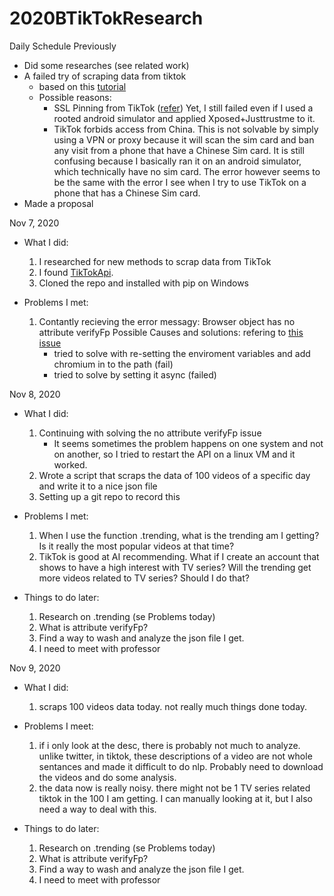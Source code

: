 # 2020BTikTokResearch

Daily Schedule
Previously
- Did some researches (see related work)
- A failed try of scraping data from tiktok
  - based on this [tutorial](https://blog.csdn.net/u011422450/article/details/105834021)
  - Possible reasons:
    - SSL Pinning from TikTok ([refer](https://blog.csdn.net/qq_38851536/article/details/93217470))
      Yet, I still failed even if I used a rooted android simulator and applied Xposed+Justtrustme to it. 
    - TikTok forbids access from China. This is not solvable by simply using a VPN or proxy because it will scan the sim card and ban any visit from a phone that have a Chinese Sim card.
      It is still confusing because I basically ran it on an android simulator, which technically have no sim card. 
      The error however seems to be the same with the error I see when I try to use TikTok on a phone that has a Chinese Sim card. 
- Made a proposal

Nov 7, 2020
- What I did:
  1. I researched for new methods to scrap data from TikTok
  2. I found [TikTokApi](https://github.com/davidteather/TikTok-Api). 
  3. Cloned the repo and installed with pip on Windows
  
- Problems I met:
  1. Contantly recieving the error messagy: Browser object has no attribute verifyFp
     Possible Causes and solutions: refering to [this issue](https://github.com/davidteather/TikTok-Api/issues/237)
     - tried to solve with re-setting the enviroment variables and add chromium in to the path (fail)
     - tried to solve by setting it async (failed)
     

Nov 8, 2020
- What I did:
  1. Continuing with solving the no attribute verifyFp issue
     - It seems sometimes the problem happens on one system and not on another, so I tried to restart the API on a linux VM and it worked. 
  2. Wrote a script that scraps the data of 100 videos of a specific day and write it to a nice json file
  3. Setting up a git repo to record this

- Problems I met:
  1. When I use the function .trending, what is the trending am I getting? Is it really the most popular videos at that time?
  2. TikTok is good at AI recommending. What if I create an account that shows to have a high interest with TV series? Will the trending get more videos related to TV series? Should I do that?

- Things to do later:
  1. Research on .trending (se Problems today)
  2. What is attribute verifyFp?
  3. Find a way to wash and analyze the json file I get.
  4. I need to meet with professor

Nov 9, 2020
- What I did:
  1. scraps 100 videos data today. 
  not really much things done today. 
  
- Problems I meet:
  1. if i only look at the desc, there is probably not much to analyze. unlike twitter, in tiktok, these descriptions of a video are not whole sentances and made it difficult to do nlp. Probably need to download the videos and do some analysis. 
  2. the data now is really noisy. there might not be 1 TV series related tiktok in the 100 I am getting. I can manually looking at it, but I also need a way to deal with this. 

- Things to do later:
  1. Research on .trending (se Problems today)
  2. What is attribute verifyFp?
  3. Find a way to wash and analyze the json file I get.
  4. I need to meet with professor
